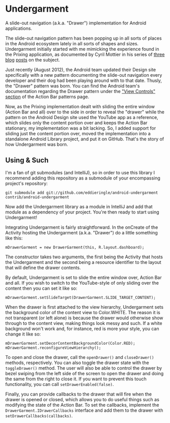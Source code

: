 Undergarment
============

A slide-out navigation (a.k.a. "Drawer") implementation for Android applications.  

The slide-out navigation pattern has been popping up in all sorts of places in the Android
ecosystem lately in all sorts of shapes and sizes. Undergarment initially started with me
mimicking the experience found in the Prixing application, as documented by Cyril Mottier
in his series of [three](http://android.cyrilmottier.com/?p=658)
[blog](http://android.cyrilmottier.com/?p=701) [posts](http://android.cyrilmottier.com/?p=717)
on the subject.  

Just recently (August 2012), the Android team updated their Design site specifically with a new
pattern documenting the slide-out navigation every developer and their dog had been
playing around with to that date. Thusly, the "Drawer" pattern was born. You can find the
Android team's documentation regarding the Drawer pattern under the
["View Controls" section](http://developer.android.com/design/patterns/actionbar.html#elements)
of the Action Bar patterns page.  

Now, as the Prixing implementation dealt with sliding the entire window (Action Bar and all)
over to the side in order to reveal the "drawer" while the pattern on the Android Design site
used the YouTube app as a reference, which slides only the content portion over and keeps the
Action Bar stationary, my implementation was a bit lacking. So, I added support for sliding
just the content portion over, moved the implementation into a standalone Android Library
project, and put it on GitHub. That's the story of how Undergarment was born.  

Using & Such
------------

I'm a fan of git submodules (and IntelliJ), so in order to use this library I recommend adding
this repository as a submodule of your encompassing project's repository:  

    git submodule add git://github.com/eddieringle/android-undergarment contrib/android-undergarment

Now add the Undergarment library as a module in IntelliJ and add that module as a dependency of
your project. You're then ready to start using Undergarment!  

Integrating Undergarment is fairly straightforward. In the onCreate of the Activity hosting
the Undergarment (a.k.a. "Drawer") do a little something like this:  

    mDrawerGarment = new DrawerGarment(this, R.layout.dashboard);

The constructor takes two arguments, the first being the Activity that hosts the Undergarment
and the second being a resource identifier to the layout that will define the drawer contents.  

By default, Undergarment is set to slide the entire window over, Action Bar and all. If you wish
to switch to the YouTube-style of only sliding over the content then you can set it like so:  

    mDrawerGarment.setSlideTarget(DrawerGarment.SLIDE_TARGET_CONTENT);

When the drawer is first attached to the view hierarchy, Undergarment sets the
background color of the content view to Color.WHITE. The reason it is not
transparent (or left alone) is because the drawer would otherwise show through
to the content view, making things look messy and such. If a white background
won't work and, for instance, red is more your style, you can change it like so:

    mDrawerGarment.setDecorContentBackgroundColor(Color.RED);
    mDrawerGarment.reconfigureViewHierarchy();

To open and close the drawer, call the `openDrawer()` and `closeDrawer()` methods,
respectively. You can also toggle the drawer state with the `toggleDrawer()` method. The user
will also be able to control the drawer by bezel swiping from the left side of the screen to
open the drawer and doing the same from the right to close it. If you want to prevent this
touch functionality, you can call `setDrawerEnabled(false)`.  

Finally, you can provide callbacks to the drawer that will fire when the drawer is opened or
closed, which allows you to do useful things such as modifying the state of the Action Bar.
To set the callbacks, implement the `DrawerGarment.IDrawerCallbacks` interface and add them to
the drawer with `setDrawerCallbacks(callbacks)`.